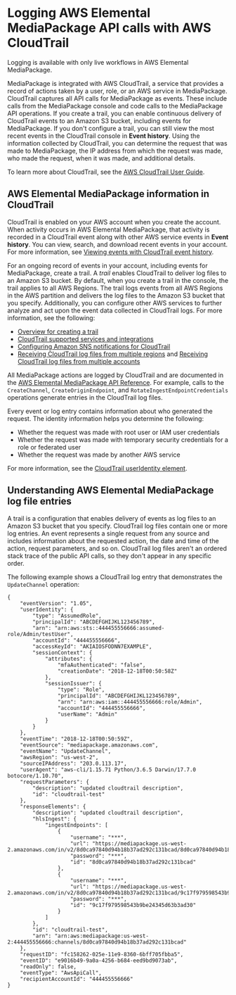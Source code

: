 # Logging AWS Elemental MediaPackage API calls with AWS CloudTrail<a name="logging-using-cloudtrail"></a>

Logging is available with only live workflows in AWS Elemental MediaPackage\.

MediaPackage is integrated with AWS CloudTrail, a service that provides a record of actions taken by a user, role, or an AWS service in MediaPackage\. CloudTrail captures all API calls for MediaPackage as events\. These include calls from the MediaPackage console and code calls to the MediaPackage API operations\. If you create a trail, you can enable continuous delivery of CloudTrail events to an Amazon S3 bucket, including events for MediaPackage\. If you don't configure a trail, you can still view the most recent events in the CloudTrail console in **Event history**\. Using the information collected by CloudTrail, you can determine the request that was made to MediaPackage, the IP address from which the request was made, who made the request, when it was made, and additional details\. 

To learn more about CloudTrail, see the [AWS CloudTrail User Guide](https://docs.aws.amazon.com/awscloudtrail/latest/userguide/)\.

## AWS Elemental MediaPackage information in CloudTrail<a name="emp-info-in-cloudtrail"></a>

CloudTrail is enabled on your AWS account when you create the account\. When activity occurs in AWS Elemental MediaPackage, that activity is recorded in a CloudTrail event along with other AWS service events in **Event history**\. You can view, search, and download recent events in your account\. For more information, see [Viewing events with CloudTrail event history](https://docs.aws.amazon.com/awscloudtrail/latest/userguide/view-cloudtrail-events.html)\. 

For an ongoing record of events in your account, including events for MediaPackage, create a trail\. A *trail* enables CloudTrail to deliver log files to an Amazon S3 bucket\. By default, when you create a trail in the console, the trail applies to all AWS Regions\. The trail logs events from all AWS Regions in the AWS partition and delivers the log files to the Amazon S3 bucket that you specify\. Additionally, you can configure other AWS services to further analyze and act upon the event data collected in CloudTrail logs\. For more information, see the following: 
+ [Overview for creating a trail](https://docs.aws.amazon.com/awscloudtrail/latest/userguide/cloudtrail-create-and-update-a-trail.html)
+ [CloudTrail supported services and integrations](https://docs.aws.amazon.com/awscloudtrail/latest/userguide/cloudtrail-aws-service-specific-topics.html#cloudtrail-aws-service-specific-topics-integrations)
+ [Configuring Amazon SNS notifications for CloudTrail](https://docs.aws.amazon.com/awscloudtrail/latest/userguide/getting_notifications_top_level.html)
+ [Receiving CloudTrail log files from multiple regions](https://docs.aws.amazon.com/awscloudtrail/latest/userguide/receive-cloudtrail-log-files-from-multiple-regions.html) and [Receiving CloudTrail log files from multiple accounts](https://docs.aws.amazon.com/awscloudtrail/latest/userguide/cloudtrail-receive-logs-from-multiple-accounts.html)

All MediaPackage actions are logged by CloudTrail and are documented in the [AWS Elemental MediaPackage API Reference](https://docs.aws.amazon.com/mediapackage/latest/apireference/)\. For example, calls to the `CreateChannel`, `CreateOriginEndpoint`, and `RotateIngestEndpointCredentials` operations generate entries in the CloudTrail log files\. 

Every event or log entry contains information about who generated the request\. The identity information helps you determine the following: 
+ Whether the request was made with root user or IAM user credentials
+ Whether the request was made with temporary security credentials for a role or federated user
+ Whether the request was made by another AWS service

For more information, see the [CloudTrail userIdentity element](https://docs.aws.amazon.com/awscloudtrail/latest/userguide/cloudtrail-event-reference-user-identity.html)\.

## Understanding AWS Elemental MediaPackage log file entries<a name="understanding-emp-entries"></a>

A trail is a configuration that enables delivery of events as log files to an Amazon S3 bucket that you specify\. CloudTrail log files contain one or more log entries\. An event represents a single request from any source and includes information about the requested action, the date and time of the action, request parameters, and so on\. CloudTrail log files aren't an ordered stack trace of the public API calls, so they don't appear in any specific order\. 

The following example shows a CloudTrail log entry that demonstrates the `UpdateChannel` operation:

```
{
    "eventVersion": "1.05",
    "userIdentity": {
        "type": "AssumedRole",
        "principalId": "ABCDEFGHIJKL123456789",
        "arn": "arn:aws:sts::444455556666:assumed-role/Admin/testUser",
        "accountId": "444455556666",
        "accessKeyId": "AKIAIOSFODNN7EXAMPLE",
        "sessionContext": {
            "attributes": {
                "mfaAuthenticated": "false",
                "creationDate": "2018-12-18T00:50:58Z"
            },
            "sessionIssuer": {
                "type": "Role",
                "principalId": "ABCDEFGHIJKL123456789",
                "arn": "arn:aws:iam::444455556666:role/Admin",
                "accountId": "444455556666",
                "userName": "Admin"
            }
        }
    },
    "eventTime": "2018-12-18T00:50:59Z",
    "eventSource": "mediapackage.amazonaws.com",
    "eventName": "UpdateChannel",
    "awsRegion": "us-west-2",
    "sourceIPAddress": "203.0.113.17",
    "userAgent": "aws-cli/1.15.71 Python/3.6.5 Darwin/17.7.0 botocore/1.10.70",
    "requestParameters": {
        "description": "updated cloudtrail description",
        "id": "cloudtrail-test"
    },
    "responseElements": {
        "description": "updated cloudtrail description",
        "hlsIngest": {
            "ingestEndpoints": [
                {
                    "username": "***",
                    "url": "https://mediapackage.us-west-2.amazonaws.com/in/v2/8d0ca97840d94b18b37ad292c131bcad/8d0ca97840d94b18b37ad292c131bcad/channel",
                    "password": "***",
                    "id": "8d0ca97840d94b18b37ad292c131bcad"
                },
                {
                    "username": "***",
                    "url": "https://mediapackage.us-west-2.amazonaws.com/in/v2/8d0ca97840d94b18b37ad292c131bcad/9c17f979598543b9be24345d63b3ad30/channel",
                    "password": "***",
                    "id": "9c17f979598543b9be24345d63b3ad30"
                }
            ]
        },
        "id": "cloudtrail-test",
        "arn": "arn:aws:mediapackage:us-west-2:444455556666:channels/8d0ca97840d94b18b37ad292c131bcad"
    },
    "requestID": "fc158262-025e-11e9-8360-6bff705fbba5",
    "eventID": "e9016b49-9a0a-4256-b684-eed9bd9073ab",
    "readOnly": false,
    "eventType": "AwsApiCall",
    "recipientAccountId": "444455556666"
}
```